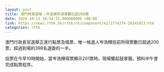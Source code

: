```yaml
---
layout: post
title: 澳門特首選舉｜岑浩輝所得票數已超200票
date: 2024-10-13 10:54:52.000000000 +08:00
link: https://news.rthk.hk/rthk/ch/component/k2/1774274-20241013.htm
categories: rthk
---
```


澳門行政長官選舉正進行點票及唱票，唯一候選人岑浩輝目前所得票數已超過200票，超過到場的398名選委的一半。

投票在今早10時開始，當岑浩輝得票顯示201票時，現場響起鼓掌聲。預料中午會完成點票程序。
